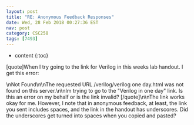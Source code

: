 ```yaml
---
layout: post
title: "RE: Anonymous Feedback Responses"
date: Wed, 28 Feb 2018 00:27:36 EST
nav: post
category: CSC258
tags: [7493]
---
```


* content
{:toc}

[quote]When I try going to the link for Verilog in this weeks lab handout. I get this error: 
<!-- more -->
<p>\nNot Found\n\nThe requested URL /verilog/verilog one day.html was not found on this server.\n\nIm trying to go to the "Verilog in one day" link. Is this an error on my behalf or is the link invalid? [/quote]\n\nThe link works okay for me. However, I note that in anonymous feedback, at least, the link you sent includes spaces, and the link in the handout has underscores. Did the underscores get turned into spaces when you copied and pasted?</p>
